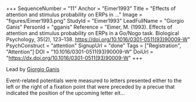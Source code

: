 +++
SequenceNumber = "11"
Anchor = "Eimer1993"
Title = "Effects of attention and stimulus probability on ERPs in ..."
Image = "figures/Eimer1993.png"
StudyId = "Eimer1993"
LeadFullName = "Giorgio Ganis"
PersonId = "gganis"
Reference = "Eimer, M. (1993). Effects of attention and stimulus probability on ERPs in a Go/Nogo task. Biological Psychology, 35(2), 123–138. https://doi.org/10.1016/0301-0511(93)90009-W"
PsychConstruct = "attention"
SignupUrl = "done"
Tags = ["Registration", "Attention"]
DOI = "10.1016/0301-0511(93)90009-W"
DoiUrl = "https://dx.doi.org/10.1016/0301-0511(93)90009-W"
+++

Lead by [Giorgio Ganis](/people/#gganis)

Event-related potentials were measured to letters presented either to the left or the right of a fixation point that were preceded by a precue that indicated the position of the upcoming letter eit...